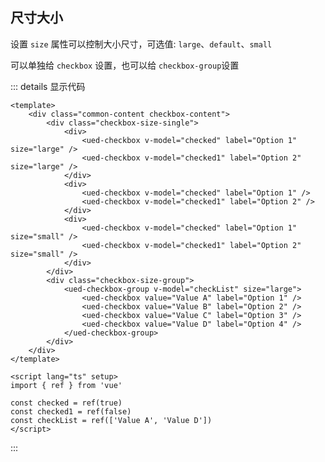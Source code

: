 ## 尺寸大小

设置 `size` 属性可以控制大小尺寸，可选值: `large`、`default`、`small`

可以单独给 `checkbox` 设置，也可以给 `checkbox-group`设置

<div class="common-content checkbox-content">
  <div class="checkbox-size">
    <div>
      <ued-checkbox v-model="checkedSize" label="Option 1" size="large" />
      <ued-checkbox v-model="checkedSize1" label="Option 2" size="large" />
    </div>
    <div>
      <ued-checkbox v-model="checkedSize" label="Option 1" />
      <ued-checkbox v-model="checkedSize1" label="Option 2" />
    </div>
    <div>
      <ued-checkbox v-model="checkedSize" label="Option 1" size="small" />
      <ued-checkbox v-model="checkedSize1" label="Option 2" size="small" />
    </div>
  </div>
	<div class="checkbox-size-group">
		<ued-checkbox-group v-model="checkedSizeList" size="large">
			<ued-checkbox value="Value A" label="Option 1" />
			<ued-checkbox value="Value B" label="Option 2" />
			<ued-checkbox value="Value C" label="Option 3" />
			<ued-checkbox value="Value D" label="Option 4" />
		</ued-checkbox-group>
	</div>
</div>

::: details 显示代码

```vue
<template>
	<div class="common-content checkbox-content">
		<div class="checkbox-size-single">
			<div>
				<ued-checkbox v-model="checked" label="Option 1" size="large" />
				<ued-checkbox v-model="checked1" label="Option 2" size="large" />
			</div>
			<div>
				<ued-checkbox v-model="checked" label="Option 1" />
				<ued-checkbox v-model="checked1" label="Option 2" />
			</div>
			<div>
				<ued-checkbox v-model="checked" label="Option 1" size="small" />
				<ued-checkbox v-model="checked1" label="Option 2" size="small" />
			</div>
		</div>
		<div class="checkbox-size-group">
			<ued-checkbox-group v-model="checkList" size="large">
				<ued-checkbox value="Value A" label="Option 1" />
				<ued-checkbox value="Value B" label="Option 2" />
				<ued-checkbox value="Value C" label="Option 3" />
				<ued-checkbox value="Value D" label="Option 4" />
			</ued-checkbox-group>
		</div>
	</div>
</template>

<script lang="ts" setup>
import { ref } from 'vue'

const checked = ref(true)
const checked1 = ref(false)
const checkList = ref(['Value A', 'Value D'])
</script>
```

:::
